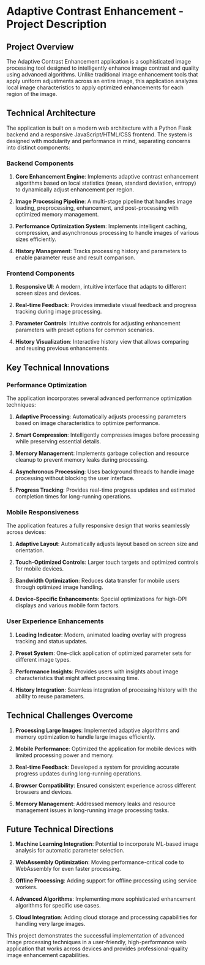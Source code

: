 # Adaptive Contrast Enhancement - Project Description

## Project Overview

The Adaptive Contrast Enhancement application is a sophisticated image processing tool designed to intelligently enhance image contrast and quality using advanced algorithms. Unlike traditional image enhancement tools that apply uniform adjustments across an entire image, this application analyzes local image characteristics to apply optimized enhancements for each region of the image.

## Technical Architecture

The application is built on a modern web architecture with a Python Flask backend and a responsive JavaScript/HTML/CSS frontend. The system is designed with modularity and performance in mind, separating concerns into distinct components:

### Backend Components

1. **Core Enhancement Engine**: Implements adaptive contrast enhancement algorithms based on local statistics (mean, standard deviation, entropy) to dynamically adjust enhancement per region.

2. **Image Processing Pipeline**: A multi-stage pipeline that handles image loading, preprocessing, enhancement, and post-processing with optimized memory management.

3. **Performance Optimization System**: Implements intelligent caching, compression, and asynchronous processing to handle images of various sizes efficiently.

4. **History Management**: Tracks processing history and parameters to enable parameter reuse and result comparison.

### Frontend Components

1. **Responsive UI**: A modern, intuitive interface that adapts to different screen sizes and devices.

2. **Real-time Feedback**: Provides immediate visual feedback and progress tracking during image processing.

3. **Parameter Controls**: Intuitive controls for adjusting enhancement parameters with preset options for common scenarios.

4. **History Visualization**: Interactive history view that allows comparing and reusing previous enhancements.

## Key Technical Innovations

### Performance Optimization

The application incorporates several advanced performance optimization techniques:

1. **Adaptive Processing**: Automatically adjusts processing parameters based on image characteristics to optimize performance.

2. **Smart Compression**: Intelligently compresses images before processing while preserving essential details.

3. **Memory Management**: Implements garbage collection and resource cleanup to prevent memory leaks during processing.

4. **Asynchronous Processing**: Uses background threads to handle image processing without blocking the user interface.

5. **Progress Tracking**: Provides real-time progress updates and estimated completion times for long-running operations.

### Mobile Responsiveness

The application features a fully responsive design that works seamlessly across devices:

1. **Adaptive Layout**: Automatically adjusts layout based on screen size and orientation.

2. **Touch-Optimized Controls**: Larger touch targets and optimized controls for mobile devices.

3. **Bandwidth Optimization**: Reduces data transfer for mobile users through optimized image handling.

4. **Device-Specific Enhancements**: Special optimizations for high-DPI displays and various mobile form factors.

### User Experience Enhancements

1. **Loading Indicator**: Modern, animated loading overlay with progress tracking and status updates.

2. **Preset System**: One-click application of optimized parameter sets for different image types.

3. **Performance Insights**: Provides users with insights about image characteristics that might affect processing time.

4. **History Integration**: Seamless integration of processing history with the ability to reuse parameters.

## Technical Challenges Overcome

1. **Processing Large Images**: Implemented adaptive algorithms and memory optimization to handle large images efficiently.

2. **Mobile Performance**: Optimized the application for mobile devices with limited processing power and memory.

3. **Real-time Feedback**: Developed a system for providing accurate progress updates during long-running operations.

4. **Browser Compatibility**: Ensured consistent experience across different browsers and devices.

5. **Memory Management**: Addressed memory leaks and resource management issues in long-running image processing tasks.

## Future Technical Directions

1. **Machine Learning Integration**: Potential to incorporate ML-based image analysis for automatic parameter selection.

2. **WebAssembly Optimization**: Moving performance-critical code to WebAssembly for even faster processing.

3. **Offline Processing**: Adding support for offline processing using service workers.

4. **Advanced Algorithms**: Implementing more sophisticated enhancement algorithms for specific use cases.

5. **Cloud Integration**: Adding cloud storage and processing capabilities for handling very large images.

This project demonstrates the successful implementation of advanced image processing techniques in a user-friendly, high-performance web application that works across devices and provides professional-quality image enhancement capabilities.
